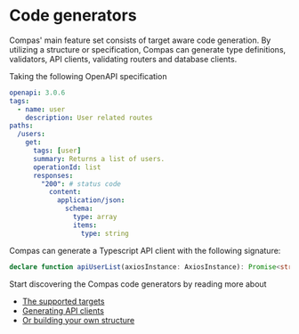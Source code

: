 # Code generators

Compas' main feature set consists of target aware code generation. By utilizing
a structure or specification, Compas can generate type definitions, validators,
API clients, validating routers and database clients.

Taking the following OpenAPI specification

```yaml
openapi: 3.0.6
tags:
  - name: user
    description: User related routes
paths:
  /users:
    get:
      tags: [user]
      summary: Returns a list of users.
      operationId: list
      responses:
        "200": # status code
          content:
            application/json:
              schema:
                type: array
                items:
                  type: string
```

Compas can generate a Typescript API client with the following signature:

```ts
declare function apiUserList(axiosInstance: AxiosInstance): Promise<string[]>;
```

Start discovering the Compas code generators by reading more about

- [The supported targets](/generators/targets.html)
- [Generating API clients](/generators/api-clients.html)
- [Or building your own structure](/generators/build-structure.html)
